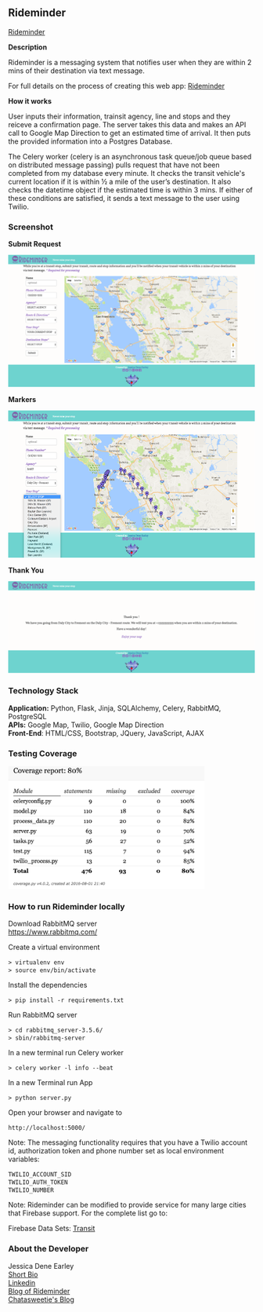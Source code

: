Rideminder
--------
[Rideminder](http://rideminder.herokuapp.com)

**Description**

Rideminder is a messaging system that notifies user when they are within 2 mins of their destination via text message. 

For full details on the process of creating this web app: [Rideminder](https://chatasweetie.wordpress.com/category/rideminder/)    

**How it works**

User inputs their information, trainsit agency, line and stops and they reiceve a confirmation page. The server takes this data and makes an API call to Google Map Direction to get an estimated time of arrival. It then puts the provided information into a Postgres Database.

The Celery worker (celery is an asynchronous task queue/job queue based on distributed message passing) pulls request that have not been completed from my database every minute. It checks the transit vehicle's current location if it is within ½ a mile of the user’s destination. It also checks the datetime object if the estimated time is within 3 mins. If either of these conditions are satisfied, it sends a text message to the user using Twilio.  



### Screenshot

**Submit Request**

<img src="static/img/Rideminder.png">

**Markers**

<img src="static/img/rideminder_markers.png" height="300">

**Thank You**

<img src="static/img/thank-you.png" >


### Technology Stack

**Application:** Python, Flask, Jinja, SQLAlchemy, Celery, RabbitMQ, PostgreSQL    
**APIs:** Google Map, Twilio, Google Map Direction  
**Front-End**: HTML/CSS, Bootstrap, JQuery, JavaScript, AJAX    


### Testing Coverage

<img src="static/img/test.png" height="250">


### How to run Rideminder locally

Download RabbitMQ server    
https://www.rabbitmq.com/


Create a virtual environment 

```
> virtualenv env
> source env/bin/activate
```

Install the dependencies

```
> pip install -r requirements.txt
```

Run RabbitMQ server

```
> cd rabbitmq_server-3.5.6/
> sbin/rabbitmq-server 
```

In a new terminal run Celery worker
```
> celery worker -l info --beat
```

In a new Terminal run App
```
> python server.py
```


Open your browser and navigate to 

```
http://localhost:5000/
```

Note: The messaging functionality requires that you have a Twilio account id, authorization token and phone number set as local environment variables:

```
TWILIO_ACCOUNT_SID
TWILIO_AUTH_TOKEN
TWILIO_NUMBER
```

Note: Rideminder can be modified to provide service for many large cities that Firebase support. For the complete list go to:

Firebase Data Sets: [Transit](https://publicdata-transit.firebaseio.com/)


### About the Developer    
Jessica Dene Earley    
[Short Bio](https://chatasweetie.wordpress.com/about-me/)   
[Linkedin](https://www.linkedin.com/in/jessicaearley)    
[Blog of Rideminder](https://chatasweetie.wordpress.com/category/rideminder/)     
[Chatasweetie's Blog](https://chatasweetie.wordpress.com/)    
